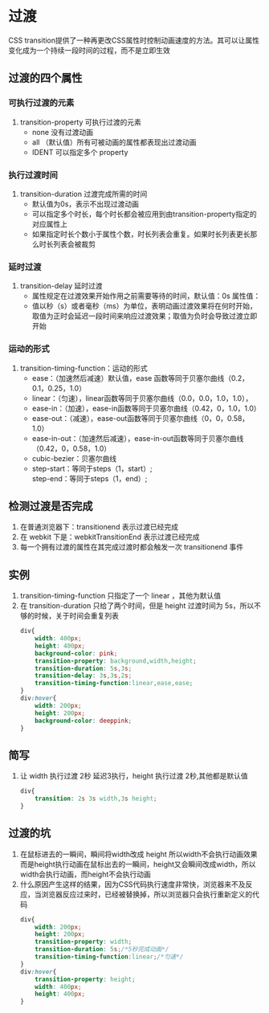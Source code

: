 # 过渡
CSS transition提供了一种再更改CSS属性时控制动画速度的方法。其可以让属性变化成为一个持续一段时间的过程，而不是立即生效
## 过渡的四个属性
### 可执行过渡的元素 
1. transition-property 可执行过渡的元素
    + none 没有过渡动画
    + all （默认值）所有可被动画的属性都表现出过渡动画
    + IDENT 可以指定多个 property
### 执行过渡时间 
1. transition-duration 过渡完成所需的时间
    + 默认值为0s，表示不出现过渡动画
    + 可以指定多个时长，每个时长都会被应用到由transition-property指定的对应属性上
    + 如果指定时长个数小于属性个数，时长列表会重复。如果时长列表更长那么时长列表会被裁剪
### 延时过渡 
1. transition-delay 延时过渡 
    + 属性规定在过渡效果开始作用之前需要等待的时间，默认值：0s
      属性值：
    + 值以秒（s）或者毫秒（ms）为单位，表明动画过渡效果将在何时开始，取值为正时会延迟一段时间来响应过渡效果；取值为负时会导致过渡立即开始
### 运动的形式 
1. transition-timing-function：运动的形式
    + ease：（加速然后减速）默认值，ease 函数等同于贝塞尔曲线（0.2，0.1，0.25，1.0）
    + linear：（匀速），linear函数等同于贝塞尔曲线（0.0，0.0，1.0，1.0），
    + ease-in：（加速），ease-in函数等同于贝塞尔曲线（0.42，0，1.0，1.0）
    + ease-out：（减速），ease-out函数等同于贝塞尔曲线（0，0，0.58，1.0）
    + ease-in-out：（加速然后减速），ease-in-out函数等同于贝塞尔曲线（0.42，0，0.58，1.0）
    + cubic-bezier：贝塞尔曲线
    + step-start：等同于steps（1，start）;  
    step-end：等同于steps（1，end）;
## 检测过渡是否完成
1. 在普通浏览器下：transitionend 表示过渡已经完成
2. 在 webkit 下是：webkitTransitionEnd 表示过渡已经完成
3. 每一个拥有过渡的属性在其完成过渡时都会触发一次 transitionend 事件
        
## 实例
1. transition-timing-function 只指定了一个 linear ，其他为默认值
2. 在 transition-duration 只给了两个时间，但是 height 过渡时间为 5s，所以不够的时候，关于时间会重复列表
    ```css
    div{
        width: 400px;
        height: 400px;
        background-color: pink;
        transition-property: background,width,height;
        transition-duration: 5s,3s;
        transition-delay: 3s,3s,2s;
        transition-timing-function:linear,ease,ease;
    }
    div:hover{
        width: 200px;
        height: 200px;
        background-color: deeppink;
    }
    ```
## 简写
1. 让 width 执行过渡 2秒 延迟3执行，height 执行过渡 2秒,其他都是默认值
    ```css
    div{
        transition: 2s 3s width,3s height;
    }
    ```
## 过渡的坑
1. 在鼠标进去的一瞬间，瞬间将width改成 height 所以width不会执行动画效果而是height执行动画在鼠标出去的一瞬间，height又会瞬间改成width，所以width会执行动画，而height不会执行动画
2. 什么原因产生这样的结果，因为CSS代码执行速度非常快，浏览器来不及反应，当浏览器反应过来时，已经被替换掉，所以浏览器只会执行重新定义的代码
    ```css
    div{
        width: 200px;
        height: 200px;
        transition-property: width;
        transition-duration: 5s;/*5秒完成动画*/
        transition-timing-function:linear;/*匀速*/
    }
    div:hover{
        transition-property: height;
        width: 400px;
        height: 400px;
    }
    ```
